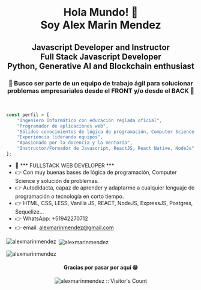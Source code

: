 <h1 align="center">Hola Mundo! 👋<br />Soy Alex Marin Mendez</h1>
<h2 align="center">Javascript Developer and Instructor<br />Full Stack Javascript Developer<br />Python, Generative AI and Blockchain enthusiast</h2>
<h3 align="center">🎯 Busco ser parte de un equipo de trabajo ágil para solucionar problemas empresariales desde el FRONT y/o desde el BACK 🚀</h3>
&nbsp;<br />

```javascript
const perfil = [
    "Ingeniero Informático con educación reglada oficial",
    "Programador de aplicaciones web",
    "Sólidos conocimientos de lógica de programación, Computer Science y solución de problemas",
    "Experiencia liderando equipos",
    "Apasionado por la docencia y la mentoría",
    "Instructor/Formador de Javascript, ReactJS, React Native, NodeJs"
];
```

- 📄 *** FULLSTACK WEB DEVELOPER ***
- 👉 Con muy buenas bases de lógica de programación, Computer Science y solución de problemas.
- 👉 Autodidacta, capaz de aprender y adaptarme a cualquier lenguaje de programación o tecnología en corto tiempo.
- 👉 HTML, CSS, LESS, Vanilla JS, REACT, NodeJS, ExpressJS, Postgres, Sequelize...
- 👉 WhatsApp: +51942270712
- 👉 email: alexmarinmendez@gmail.com

<p><img align="left" src="https://github-readme-stats.vercel.app/api/top-langs?username=alexmarinmendez&show_icons=true&theme=dark&locale=es&layout=compact" alt="alexmarinmendez" /></p>

<p>&nbsp;<img align="center" src="https://github-readme-stats.vercel.app/api?username=alexmarinmendez&show_icons=true&theme=highcontrast&title_color=cfd147&locale=es" alt="alexmarinmendez" /></p>

<p><img align="center" src="https://github-readme-streak-stats.herokuapp.com/?user=alexmarinmendez&theme=dark" alt="alexmarinmendez" /></p>

<h4 align="center">Gracias por pasar por aquí 😁</h4>

<p align="center"><img src="https://profile-counter.glitch.me/{alexmarinmendez}/count.svg" alt="alexmarinmendez :: Visitor's Count" /></p>

